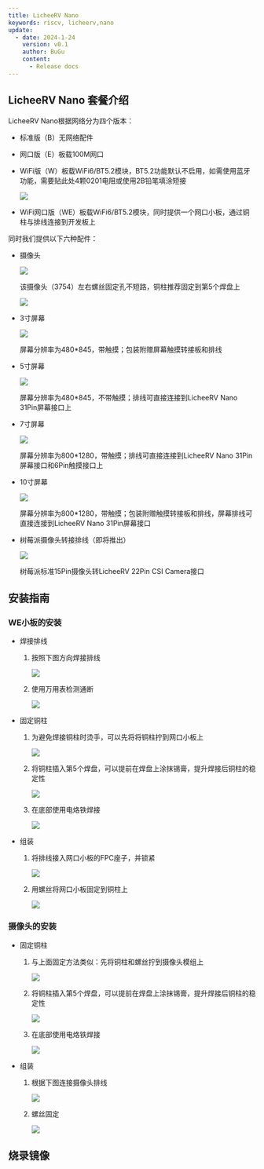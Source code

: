 ```yaml
---
title: LicheeRV Nano
keywords: riscv, licheerv,nano
update:
  - date: 2024-1-24
    version: v0.1
    author: BuGu
    content:
      - Release docs
---
```


## LicheeRV Nano 套餐介绍

LicheeRV Nano根据网络分为四个版本：

+ 标准版（B）无网络配件

+ 网口版（E）板载100M网口

+ WiFi版（W）板载WiFi6/BT5.2模块，BT5.2功能默认不启用，如需使用蓝牙功能，需要贴此处4颗0201电阻或使用2B铅笔填涂短接

  ![](./../assets/RV_Nano/unbox/BLE_RES.jpg)

+ WiFi网口版（WE）板载WiFi6/BT5.2模块，同时提供一个网口小板，通过铜柱与排线连接到开发板上

同时我们提供以下六种配件：

+ 摄像头

  ![](./../assets/RV_Nano/unbox/Camera.jpg)

  该摄像头（3754）左右螺丝固定孔不短路，铜柱推荐固定到第5个焊盘上

  ![](./../assets/RV_Nano/unbox/Camera-5.jpg)

+ 3寸屏幕

  ![](./../assets/RV_Nano/unbox/3inch.jpg)

  屏幕分辨率为480*845，带触摸；包装附赠屏幕触摸转接板和排线

+ 5寸屏幕

  ![](./../assets/RV_Nano/unbox/5inch.jpg)

  屏幕分辨率为480*845，不带触摸；排线可直接连接到LicheeRV Nano 31Pin屏幕接口上

+ 7寸屏幕

  ![](./../assets/RV_Nano/unbox/7inch.jpg)

  屏幕分辨率为800*1280，带触摸；排线可直接连接到LicheeRV Nano 31Pin屏幕接口和6Pin触摸接口上

+ 10寸屏幕

  ![](./../assets/RV_Nano/unbox/10inch.jpg)

  屏幕分辨率为800*1280，带触摸；包装附赠触摸转接板和排线，屏幕排线可直接连接到LicheeRV Nano 31Pin屏幕接口

+ 树莓派摄像头转接排线（即将推出）

  ![](./../assets/RV_Nano/unbox/1.jpg)
  
  树莓派标准15Pin摄像头转LicheeRV 22Pin CSI Camera接口

## 安装指南

### WE小板的安装

+ 焊接排线
  1. 按照下图方向焊接排线
  
     ![](./../assets/RV_Nano/unbox/WE1.jpg)
  
  2. 使用万用表检测通断
  
     ![](./../assets/RV_Nano/unbox/WE2.jpg)
  
+ 固定铜柱
  1. 为避免焊接铜柱时烫手，可以先将将铜柱拧到网口小板上
  
     ![](./../assets/RV_Nano/unbox/WE3.jpg)
  
  2. 将铜柱插入第5个焊盘，可以提前在焊盘上涂抹锡膏，提升焊接后铜柱的稳定性
  
     ![](./../assets/RV_Nano/unbox/WE4.jpg)
  
  3. 在底部使用电烙铁焊接
  
     ![](./../assets/RV_Nano/unbox/WE5.jpg)
  
+ 组装
  1. 将排线接入网口小板的FPC座子，并锁紧
  
     ![](./../assets/RV_Nano/unbox/WE6.jpg)
  
  2. 用螺丝将网口小板固定到铜柱上
  
     ![](./../assets/RV_Nano/unbox/WE7.jpg)

### 摄像头的安装

+ 固定铜柱
  1. 与上面固定方法类似：先将铜柱和螺丝拧到摄像头模组上
  
     ![](./../assets/RV_Nano/unbox/CAM1.jpg)
  
  2. 将铜柱插入第5个焊盘，可以提前在焊盘上涂抹锡膏，提升焊接后铜柱的稳定性
  
     ![](./../assets/RV_Nano/unbox/CAM2.jpg)
  
  3. 在底部使用电烙铁焊接
  
     ![](./../assets/RV_Nano/unbox/CAM3.jpg)
  
+ 组装
  1. 根据下图连接摄像头排线
  
     ![](./../assets/RV_Nano/unbox/CAM4.jpg)
  
  2. 螺丝固定
  
     ![](./../assets/RV_Nano/unbox/CAM5.jpg)


## 烧录镜像